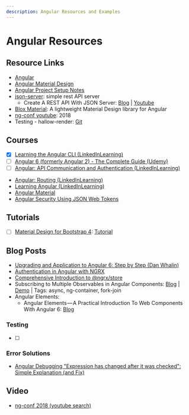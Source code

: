 ```yaml
---
description: Angular Resources and Examples
---
```


# Angular Resources

## Resource Links

* [Angular](https://angular.io/)
* [Angular Material Design](https://material.angular.io/)
* [Angular Project Setup Notes](https://gist.github.com/kozigh01/769a0f1dcd5ff1af335a00d228b9075c)  
* [json-server](https://github.com/typicode/json-server): simple rest API server
  * Create A REST API With JSON Server: [Blog](https://medium.com/codingthesmartway-com-blog/create-a-rest-api-with-json-server-36da8680136d) \| [Youtube](https://www.youtube.com/watch?v=x3NAo8zqdmo)
* [Blox Material](https://blox.src.zone/material/guides): A lightweight Material Design library for Angular
* [ng-conf youtube](https://www.youtube.com/channel/UCm9iiIfgmVODUJxINecHQkA): 2018
* Testing - hallow-render: [Git](https://github.com/getsaf/shallow-render)

## Courses

* [x] [Learning the Angular CLI \(LinkedInLearning\)](https://www.linkedin.com/learning/learning-the-angular-cli-2)
* [ ] [Angular 6 \(formerly Angular 2\) - The Complete Guide \(Udemy\)](https://www.udemy.com/the-complete-guide-to-angular-2)
* [ ] [Angular: API Communication and Authentication \(LinkedInLearning\)](https://www.linkedin.com/learning/angular-api-communication-and-authentication)
* [Angular: Routing \(LinkedInLearning\)](https://www.linkedin.com/learning/angular-routing/routing-modularization-and-lazy-loading)
* [Learning Angular \(LinkedInLearning\)](https://www.linkedin.com/learning/learning-angular)
* [Angular Material](https://app.pluralsight.com/library/courses/angular-material/table-of-contents)
* [Angular Security Using JSON Web Tokens](https://app.pluralsight.com/library/courses/angular-security-json-web-tokens/table-of-contents)

## Tutorials

* [ ] [Material Design for Bootstrap 4](https://mdbootstrap.com/): [Tutorial](https://mdbootstrap.com/bootstrap-tutorial/)​

## Blog Posts

* [Upgrading and Application to Angular 6: Step by Step \(Dan Whalin\)](https://blog.codewithdan.com/2018/05/03/upgrading-an-application-to-angular-6-step-by-step/)
* [Authentication in Angular with NGRX](http://mherman.org/blog/2018/04/17/authentication-in-angular-with-ngrx/#.Wvl43Ygvy00)​
* [Comprehensive Introduction to @ngrx/store](https://gist.github.com/btroncone/a6e4347326749f938510)​
* Subscribing to Multiple Observables in Angular Components: [Blog](https://coryrylan.com/blog/subscribing-to-multiple-observables-in-angular-components) \| [Demo](https://stackblitz.com/edit/angular-d6stek) \| Tags: async, ng-container, fork-join
* Angular Elements:
  * Angular Elements — A Practical Introduction To Web Components With Angular 6: [Blog](https://medium.com/codingthesmartway-com-blog/angular-elements-a-practical-introduction-to-web-components-with-angular-6-52c0b3076c2c)

### Testing

* [ ] 
### Error Solutions

* [Angular Debugging "Expression has changed after it was checked": Simple Explanation \(and Fix\)](https://blog.angular-university.io/angular-debugging/)

## Video

* [ng-conf 2018 \(youtube search\)](https://www.youtube.com/results?search_query=ng+conf+2018)

